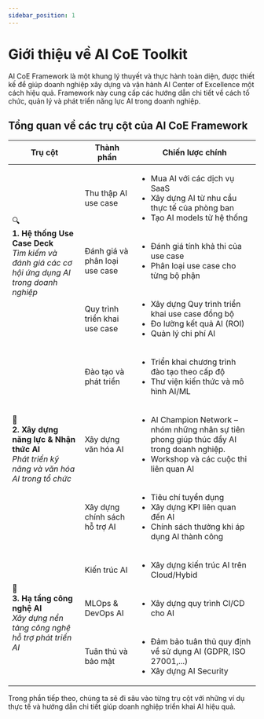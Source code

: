 ```yaml
---
sidebar_position: 1
---
```


# Giới thiệu về AI CoE Toolkit

AI CoE Framework là một khung lý thuyết và thực hành toàn diện, được thiết kế để giúp doanh nghiệp xây dựng và vận hành AI Center of Excellence một cách hiệu quả. Framework này cung cấp các hướng dẫn chi tiết về cách tổ chức, quản lý và phát triển năng lực AI trong doanh nghiệp.


## Tổng quan về các trụ cột của AI CoE Framework

<table>
  <thead>
    <tr>
      <th>Trụ cột</th>
      <th>Thành phần</th>
      <th>Chiến lược chính</th>
    </tr>
  </thead>
  <tbody>
    <tr style={{backgroundColor: "#E6F2FF"}}>
      <td rowspan="3">
        <div style={{position: "relative", minHeight: "100px"}}>
          <span style={{fontSize: "36px", position: "absolute", top: "0", left: "0"}}>🔍</span>
          <div style={{marginLeft: "45px"}}>
            <strong>1. Hệ thống Use Case Deck</strong><br/>
            <em>Tìm kiếm và đánh giá các cơ hội ứng dụng AI trong doanh nghiệp</em>
          </div>
        </div>
      </td>
      <td>Thu thập AI use case</td>
      <td>
        <ul>
          <li>Mua AI với các dịch vụ SaaS</li>
          <li>Xây dựng AI từ nhu cầu thực tế của phòng ban</li>
          <li>Tạo AI models từ hệ thống</li>
        </ul>
      </td>
    </tr>
    <tr style={{backgroundColor: "#E6F2FF"}}>
      <td>Đánh giá và phân loại use case</td>
      <td>
        <ul>
          <li>Đánh giá tính khả thi của use case</li>
          <li>Phân loại use case cho từng bộ phận</li>
        </ul>
      </td>
    </tr>
    <tr style={{backgroundColor: "#E6F2FF"}}>
      <td>Quy trình triển khai use case</td>
      <td>
        <ul>
          <li>Xây dựng Quy trình triển khai use case đồng bộ</li>
          <li>Đo lường kết quả AI (ROI)</li>
          <li>Quản lý chi phí AI</li>
        </ul>
      </td>
    </tr>
    <tr style={{backgroundColor: "#F2E6FF"}}>
      <td rowspan="3">
        <div style={{position: "relative", minHeight: "100px"}}>
          <span style={{fontSize: "36px", position: "absolute", top: "0", left: "0"}}>👥</span>
          <div style={{marginLeft: "45px"}}>
            <strong>2. Xây dựng năng lực & Nhận thức AI</strong><br/>
            <em>Phát triển kỹ năng và văn hóa AI trong tổ chức</em>
          </div>
        </div>
      </td>
      <td>Đào tạo và phát triển</td>
      <td>
        <ul>
          <li>Triển khai chương trình đào tạo theo cấp độ</li>
          <li>Thư viện kiến thức và mô hình AI/ML</li>
        </ul>
      </td>
    </tr>
    <tr style={{backgroundColor: "#F2E6FF"}}>
      <td>Xây dựng văn hóa AI</td>
      <td>
        <ul>
          <li>AI Champion Network – nhóm những nhân sự tiên phong giúp thúc đẩy AI trong doanh nghiệp.</li>
          <li>Workshop và các cuộc thi liên quan AI</li>
        </ul>
      </td>
    </tr>
    <tr style={{backgroundColor: "#F2E6FF"}}>
      <td>Xây dựng chính sách hỗ trợ AI</td>
      <td>
        <ul>
          <li>Tiêu chí tuyển dụng</li>
          <li>Xây dựng KPI liên quan đến AI</li>
          <li>Chính sách thưởng khi áp dụng AI thành công</li>
        </ul>
      </td>
    </tr>
    <tr style={{backgroundColor: "#FFE6E6"}}>
      <td rowspan="3">
        <div style={{position: "relative", minHeight: "100px"}}>
          <span style={{fontSize: "36px", position: "absolute", top: "0", left: "0"}}>🔧</span>
          <div style={{marginLeft: "45px"}}>
            <strong>3. Hạ tầng công nghệ AI</strong><br/>
            <em>Xây dựng nền tảng công nghệ hỗ trợ phát triển AI</em>
          </div>
        </div>
      </td>
      <td>Kiến trúc AI</td>
      <td>
        <ul>
          <li>Xây dựng kiến trúc AI trên Cloud/Hybid</li>
        </ul>
      </td>
    </tr>
    <tr style={{backgroundColor: "#FFE6E6"}}>
      <td>MLOps & DevOps AI</td>
      <td>
        <ul>
          <li>Xây dựng quy trình CI/CD cho AI</li>
        </ul>
      </td>
    </tr>
    <tr style={{backgroundColor: "#FFE6E6"}}>
      <td>Tuân thủ và bảo mật</td>
      <td>
        <ul>
          <li>Đảm bảo tuân thủ quy định về sử dụng AI (GDPR, ISO 27001,...)</li>
          <li>Xây dựng AI Security</li>
        </ul>
      </td>
    </tr>
  </tbody>
</table>

Trong phần tiếp theo, chúng ta sẽ đi sâu vào từng trụ cột với những ví dụ thực tế và hướng dẫn chi tiết giúp doanh nghiệp triển khai AI hiệu quả.